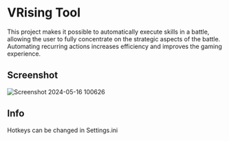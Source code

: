 # VRising Tool

This project makes it possible to automatically execute skills in a battle,  
allowing the user to fully concentrate on the strategic aspects of the battle.  
Automating recurring actions increases efficiency and improves the gaming experience.

## Screenshot
![Screenshot 2024-05-16 100626](https://github.com/NoLifeHackerClanYT/VRising-Tool/assets/86321464/ab9ecef4-c95b-4c00-9f0a-949e876260a9)

## Info
Hotkeys can be changed in Settings.ini

